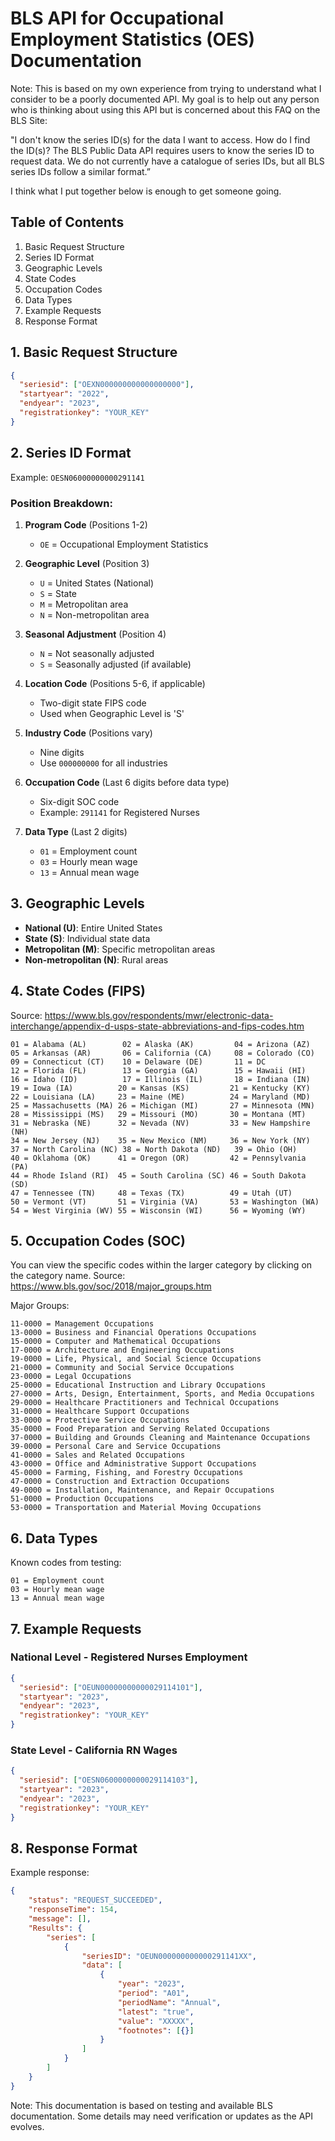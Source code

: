 # BLS API for Occupational Employment Statistics (OES) Documentation

Note: This is based on my own experience from trying to understand what I consider to be a poorly documented API. My goal is to help out any person who is thinking about using this API but is concerned about this FAQ on the BLS Site:

"I don't know the series ID(s) for the data I want to access. How do I find the ID(s)?
The BLS Public Data API requires users to know the series ID to request data. We do not currently have a catalogue of series IDs, but all BLS series IDs follow a similar format.”

I think what I put together below is enough to get someone going.


## Table of Contents
1. Basic Request Structure
2. Series ID Format
3. Geographic Levels
4. State Codes
5. Occupation Codes
6. Data Types
7. Example Requests
8. Response Format

## 1. Basic Request Structure
```json
{
  "seriesid": ["OEXN000000000000000000"],
  "startyear": "2022",
  "endyear": "2023",
  "registrationkey": "YOUR_KEY"
}
```

## 2. Series ID Format
Example: `OESN06000000000291141`

### Position Breakdown:
1. **Program Code** (Positions 1-2)
   - `OE` = Occupational Employment Statistics

2. **Geographic Level** (Position 3)
   - `U` = United States (National)
   - `S` = State
   - `M` = Metropolitan area
   - `N` = Non-metropolitan area

3. **Seasonal Adjustment** (Position 4)
   - `N` = Not seasonally adjusted
   - `S` = Seasonally adjusted (if available)

4. **Location Code** (Positions 5-6, if applicable)
   - Two-digit state FIPS code
   - Used when Geographic Level is 'S'

5. **Industry Code** (Positions vary)
   - Nine digits
   - Use `000000000` for all industries

6. **Occupation Code** (Last 6 digits before data type)
   - Six-digit SOC code
   - Example: `291141` for Registered Nurses

7. **Data Type** (Last 2 digits)
   - `01` = Employment count
   - `03` = Hourly mean wage
   - `13` = Annual mean wage

## 3. Geographic Levels
- **National (U)**: Entire United States
- **State (S)**: Individual state data
- **Metropolitan (M)**: Specific metropolitan areas
- **Non-metropolitan (N)**: Rural areas

## 4. State Codes (FIPS)
Source: https://www.bls.gov/respondents/mwr/electronic-data-interchange/appendix-d-usps-state-abbreviations-and-fips-codes.htm

```
01 = Alabama (AL)        02 = Alaska (AK)         04 = Arizona (AZ)
05 = Arkansas (AR)       06 = California (CA)     08 = Colorado (CO)
09 = Connecticut (CT)    10 = Delaware (DE)       11 = DC
12 = Florida (FL)        13 = Georgia (GA)        15 = Hawaii (HI)
16 = Idaho (ID)          17 = Illinois (IL)       18 = Indiana (IN)
19 = Iowa (IA)          20 = Kansas (KS)         21 = Kentucky (KY)
22 = Louisiana (LA)     23 = Maine (ME)          24 = Maryland (MD)
25 = Massachusetts (MA) 26 = Michigan (MI)       27 = Minnesota (MN)
28 = Mississippi (MS)   29 = Missouri (MO)       30 = Montana (MT)
31 = Nebraska (NE)      32 = Nevada (NV)         33 = New Hampshire (NH)
34 = New Jersey (NJ)    35 = New Mexico (NM)     36 = New York (NY)
37 = North Carolina (NC) 38 = North Dakota (ND)   39 = Ohio (OH)
40 = Oklahoma (OK)      41 = Oregon (OR)         42 = Pennsylvania (PA)
44 = Rhode Island (RI)  45 = South Carolina (SC) 46 = South Dakota (SD)
47 = Tennessee (TN)     48 = Texas (TX)          49 = Utah (UT)
50 = Vermont (VT)       51 = Virginia (VA)       53 = Washington (WA)
54 = West Virginia (WV) 55 = Wisconsin (WI)      56 = Wyoming (WY)
```

## 5. Occupation Codes (SOC)
You can view the specific codes within the larger category by clicking on the category name.
Source: https://www.bls.gov/soc/2018/major_groups.htm

Major Groups:
```
11-0000 = Management Occupations
13-0000 = Business and Financial Operations Occupations
15-0000 = Computer and Mathematical Occupations
17-0000 = Architecture and Engineering Occupations
19-0000 = Life, Physical, and Social Science Occupations
21-0000 = Community and Social Service Occupations
23-0000 = Legal Occupations
25-0000 = Educational Instruction and Library Occupations
27-0000 = Arts, Design, Entertainment, Sports, and Media Occupations
29-0000 = Healthcare Practitioners and Technical Occupations
31-0000 = Healthcare Support Occupations
33-0000 = Protective Service Occupations
35-0000 = Food Preparation and Serving Related Occupations
37-0000 = Building and Grounds Cleaning and Maintenance Occupations
39-0000 = Personal Care and Service Occupations
41-0000 = Sales and Related Occupations
43-0000 = Office and Administrative Support Occupations
45-0000 = Farming, Fishing, and Forestry Occupations
47-0000 = Construction and Extraction Occupations
49-0000 = Installation, Maintenance, and Repair Occupations
51-0000 = Production Occupations
53-0000 = Transportation and Material Moving Occupations
```

## 6. Data Types
Known codes from testing:
```
01 = Employment count
03 = Hourly mean wage
13 = Annual mean wage
```

## 7. Example Requests

### National Level - Registered Nurses Employment
```json
{
  "seriesid": ["OEUN00000000000029114101"],
  "startyear": "2023",
  "endyear": "2023",
  "registrationkey": "YOUR_KEY"
}
```

### State Level - California RN Wages
```json
{
  "seriesid": ["OESN0600000000029114103"],
  "startyear": "2023",
  "endyear": "2023",
  "registrationkey": "YOUR_KEY"
}
```

## 8. Response Format
Example response:
```json
{
    "status": "REQUEST_SUCCEEDED",
    "responseTime": 154,
    "message": [],
    "Results": {
        "series": [
            {
                "seriesID": "OEUN000000000000291141XX",
                "data": [
                    {
                        "year": "2023",
                        "period": "A01",
                        "periodName": "Annual",
                        "latest": "true",
                        "value": "XXXXX",
                        "footnotes": [{}]
                    }
                ]
            }
        ]
    }
}
```

Note: This documentation is based on testing and available BLS documentation. Some details may need verification or updates as the API evolves.
